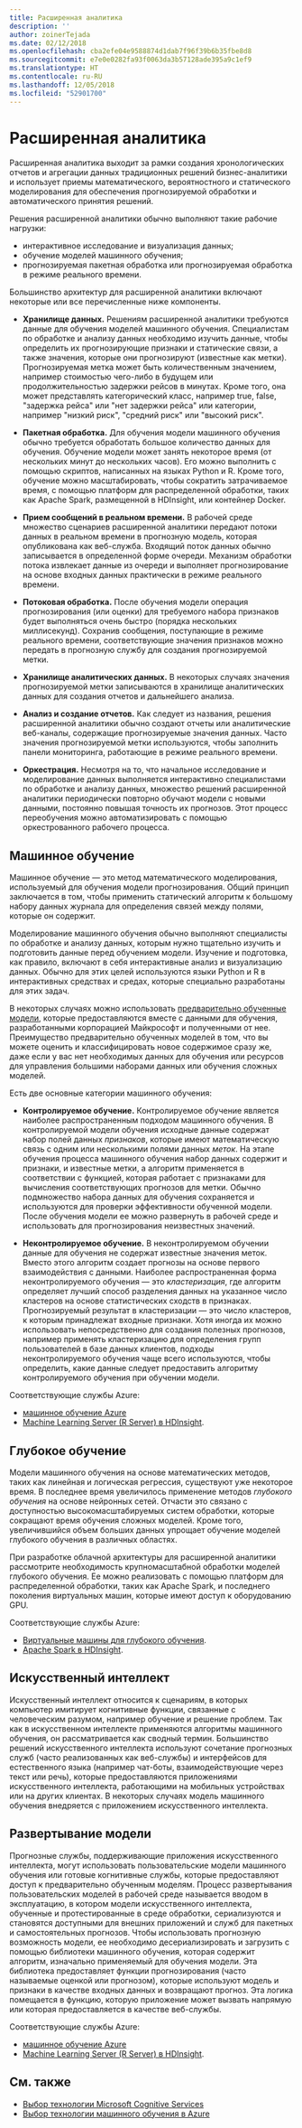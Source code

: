 ```yaml
---
title: Расширенная аналитика
description: ''
author: zoinerTejada
ms.date: 02/12/2018
ms.openlocfilehash: cba2efe04e9588874d1dab7f96f39b6b35fbe8d8
ms.sourcegitcommit: e7e0e0282fa93f0063da3b57128ade395a9c1ef9
ms.translationtype: HT
ms.contentlocale: ru-RU
ms.lasthandoff: 12/05/2018
ms.locfileid: "52901700"
---
```

# <a name="advanced-analytics"></a>Расширенная аналитика

Расширенная аналитика выходит за рамки создания хронологических отчетов и агрегации данных традиционных решений бизнес-аналитики и использует приемы математического, вероятностного и статического моделирования для обеспечения прогнозируемой обработки и автоматического принятия решений.

Решения расширенной аналитики обычно выполняют такие рабочие нагрузки:

* интерактивное исследование и визуализация данных;
* обучение моделей машинного обучения;
* прогнозируемая пакетная обработка или прогнозируемая обработка в режиме реального времени.

Большинство архитектур для расширенной аналитики включают некоторые или все перечисленные ниже компоненты.

* **Хранилище данных.** Решениям расширенной аналитики требуются данные для обучения моделей машинного обучения. Специалистам по обработке и анализу данных необходимо изучить данные, чтобы определить их прогнозирующие признаки и статические связи, а также значения, которые они прогнозируют (известные как метки). Прогнозируемая метка может быть количественным значением, например стоимостью чего-либо в будущем или продолжительностью задержки рейсов в минутах. Кроме того, она может представлять категорический класс, например true, false, "задержка рейса" или "нет задержки рейса" или категории, например "низкий риск", "средний риск" или "высокий риск".

* **Пакетная обработка.** Для обучения модели машинного обучения обычно требуется обработать большое количество данных для обучения. Обучение модели может занять некоторое время (от нескольких минут до нескольких часов). Его можно выполнить с помощью скриптов, написанных на языках Python и R. Кроме того, обучение можно масштабировать, чтобы сократить затрачиваемое время, с помощью платформ для распределенной обработки, таких как Apache Spark, размещенной в HDInsight, или контейнер Docker.

* **Прием сообщений в реальном времени.** В рабочей среде множество сценариев расширенной аналитики передают потоки данных в реальном времени в прогнозную модель, которая опубликована как веб-служба. Входящий поток данных обычно записывается в определенной форме очереди. Механизм обработки потока извлекает данные из очереди и выполняет прогнозирование на основе входных данных практически в режиме реального времени.  

* **Потоковая обработка.** После обучения модели операция прогнозирования (или оценки) для требуемого набора признаков будет выполняться очень быстро (порядка нескольких миллисекунд). Сохранив сообщения, поступающие в режиме реального времени, соответствующие значения признаков можно передать в прогнозную службу для создания прогнозируемой метки.

* **Хранилище аналитических данных.** В некоторых случаях значения прогнозируемой метки записываются в хранилище аналитических данных для создания отчетов и дальнейшего анализа.

* **Анализ и создание отчетов.** Как следует из названия, решения расширенной аналитики обычно создают отчеты или аналитические веб-каналы, содержащие прогнозируемые значения данных. Часто значения прогнозируемой метки используются, чтобы заполнить панели мониторинга, работающие в режиме реального времени.

* **Оркестрация.** Несмотря на то, что начальное исследование и моделирование данных выполняется интерактивно специалистами по обработке и анализу данных, множество решений расширенной аналитики периодически повторно обучают модели с новыми данными, постоянно повышая точность их прогнозов. Этот процесс переобучения можно автоматизировать с помощью оркестрованного рабочего процесса.

## <a name="machine-learning"></a>Машинное обучение
Машинное обучение — это метод математического моделирования, используемый для обучения модели прогнозирования. Общий принцип заключается в том, чтобы применить статический алгоритм к большому набору данных журнала для определения связей между полями, которые он содержит.

Моделирование машинного обучения обычно выполняют специалисты по обработке и анализу данных, которым нужно тщательно изучить и подготовить данные перед обучением модели. Изучение и подготовка, как правило, включают в себя интерактивные анализ и визуализацию данных. Обычно для этих целей используются языки Python и R в интерактивных средствах и средах, которые специально разработаны для этих задач.

В некоторых случаях можно использовать [предварительно обученные модели](/machine-learning-server/install/microsoftml-install-pretrained-models), которые предоставляются вместе с данными для обучения, разработанными корпорацией Майкрософт и полученными от нее. Преимущество предварительно обученных моделей в том, что вы можете оценить и классифицировать новое содержимое сразу же, даже если у вас нет необходимых данных для обучения или ресурсов для управления большими наборами данных или обучения сложных моделей.

Есть две основные категории машинного обучения:

* **Контролируемое обучение.** Контролируемое обучение является наиболее распространенным подходом машинного обучения. В контролируемой модели обучения исходные данные содержат набор полей данных *признаков*, которые имеют математическую связь с одним или несколькими полями данных *меток*. На этапе обучения процесса машинного обучения набор данных содержит и признаки, и известные метки, а алгоритм применяется в соответствии с функцией, которая работает с признаками для вычисления соответствующих прогнозов для метки. Обычно подмножество набора данных для обучения сохраняется и используются для проверки эффективности обученной модели. После обучения модели ее можно развернуть в рабочей среде и использовать для прогнозирования неизвестных значений. 

* **Неконтролируемое обучение.** В неконтролируемом обучении данные для обучения не содержат известные значения меток. Вместо этого алгоритм создает прогнозы на основе первого взаимодействия с данными. Наиболее распространенная форма неконтролируемого обучения — это *кластеризация*, где алгоритм определяет лучший способ разделения данных на указанное число кластеров на основе статистических сходств в признаках. Прогнозируемый результат в кластеризации — это число кластеров, к которым принадлежат входные признаки. Хотя иногда их можно использовать непосредственно для создания полезных прогнозов, например применять кластеризацию для определения групп пользователей в базе данных клиентов, подходы неконтролируемого обучения чаще всего используются, чтобы определить, какие данные следует предоставить алгоритму контролируемого обучения при обучении модели.

Соответствующие службы Azure:

- [машинное обучение Azure](/azure/machine-learning/)
- [Machine Learning Server (R Server) в HDInsight](/azure/hdinsight/r-server/r-server-overview).

## <a name="deep-learning"></a>Глубокое обучение

Модели машинного обучения на основе математических методов, таких как линейная и логическая регрессия, существуют уже некоторое время. В последнее время увеличилось применение методов *глубокого обучения* на основе нейронных сетей. Отчасти это связано с доступностью высокомасштабируемых систем обработки, которые сокращают время обучения сложных моделей. Кроме того, увеличившийся объем больших данных упрощает обучение моделей глубокого обучения в различных областях.

При разработке облачной архитектуры для расширенной аналитики рассмотрите необходимость крупномасштабной обработки моделей глубокого обучения. Ее можно реализовать с помощью платформ для распределенной обработки, таких как Apache Spark, и последнего поколения виртуальных машин, которые имеют доступ к оборудованию GPU.

Соответствующие службы Azure:

- [Виртуальные машины для глубокого обучения](/azure/machine-learning/data-science-virtual-machine/deep-learning-dsvm-overview).
- [Apache Spark в HDInsight](/azure/hdinsight/spark/apache-spark-overview).

## <a name="artificial-intelligence"></a>Искусственный интеллект

Искусственный интеллект относится к сценариям, в которых компьютер имитирует когнитивные функции, связанные с человеческим разумом, например обучение и решение проблем. Так как в искусственном интеллекте применяются алгоритмы машинного обучения, он рассматривается как сводный термин. Большинство решений искусственного интеллекта используют сочетание прогнозных служб (часто реализованных как веб-службы) и интерфейсов для естественного языка (например чат-боты, взаимодействующие через текст или речь), которые предоставляются приложениями искусственного интеллекта, работающими на мобильных устройствах или на других клиентах. В некоторых случаях модель машинного обучения внедряется с приложением искусственного интеллекта. 

## <a name="model-deployment"></a>Развертывание модели

Прогнозные службы, поддерживающие приложения искусственного интеллекта, могут использовать пользовательские модели машинного обучения или готовые когнитивные службы, которые предоставляют доступ к предварительно обученным моделям. Процесс развертывания пользовательских моделей в рабочей среде называется вводом в эксплуатацию, в котором модели искусственного интеллекта, обученные и протестированные в среде обработки, сериализуются и становятся доступными для внешних приложений и служб для пакетных и самостоятельных прогнозов. Чтобы использовать прогнозную возможность модели, ее необходимо десериализировать и загрузить с помощью библиотеки машинного обучения, которая содержит алгоритм, изначально применяемый для обучения модели. Эта библиотека предоставляет функции прогнозирования (часто называемые оценкой или прогнозом), которые используют модель и признаки в качестве входных данных и возвращают прогноз. Эта логика помещается в функцию, которую приложение может вызвать напрямую или которая предоставляется в качестве веб-службы. 

Соответствующие службы Azure:

- [машинное обучение Azure](/azure/machine-learning/)
- [Machine Learning Server (R Server) в HDInsight](/azure/hdinsight/r-server/r-server-overview).


## <a name="see-also"></a>См. также

- [Выбор технологии Microsoft Cognitive Services](../technology-choices/cognitive-services.md)
- [Выбор технологии машинного обучения в Azure](../technology-choices/data-science-and-machine-learning.md)
